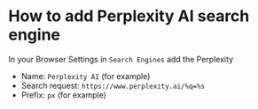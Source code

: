 # How to add Perplexity AI search engine

In your Browser Settings in `Search Engines` add the Perplexity

- Name: `Perplexity AI` (for example)
- Search request: `https://www.perplexity.ai/%q=%s`
- Prefix: `px` (for example)

